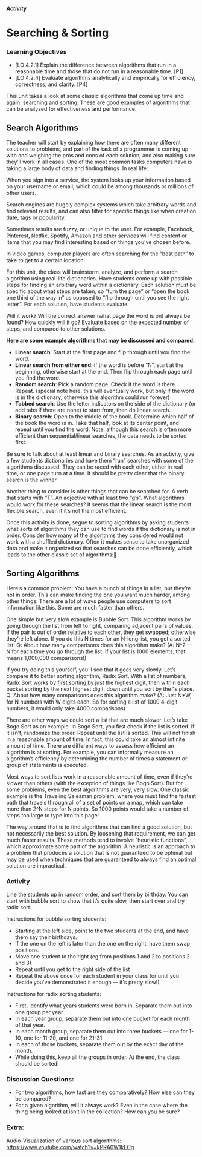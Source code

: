##### Activity
# Searching & Sorting

### Learning Objectives
- [LO 4.2.1] Explain the difference between algorithms that run in a reasonable time and those that do not run in a reasonable time. [P1]
- [LO 4.2.4] Evaluate algorithms analytically and empirically for efficiency, correctness, and clarity. [P4]

This unit takes a look at some classic algorithms that come up time and again: searching and sorting. These are good examples of algorithms that can be analyzed for effectiveness and performance.

## Search Algorithms
The teacher will start by explaining how there are often many different solutions to problems, and part of the task of a programmer is coming up with and weighing the pros and cons of each solution, and also making sure they’ll work in all cases. One of the most common tasks computers have is taking a large body of data and finding things. In real life:

When you sign into a service, the system looks up your information based on your username or email, which could be among thousands or millions of other users.

Search engines are hugely complex systems which take arbitrary words and find relevant results, and can also filter for specific things like when creation date, tags or popularity.

Sometimes results are fuzzy, or unique to the user. For example, Facebook, Pinterest, Netflix, Spotify, Amazon and other services will find content or items that you may find interesting based on things you’ve chosen before.

In video games, computer players are often searching for the “best path” to take to get to a certain location.

For this unit, the class will brainstorm, analyze, and perform a search algorithm using real-life dictionaries. Have students come up with possible steps for finding an arbitrary word within a dictionary. Each solution must be specific about what steps are taken, so “turn the page” or “open the book one third of the way in” as opposed to “flip through until you see the right letter”. For each solution, have students evaluate:

Will it work? Will the correct answer (what page the word is on) always be found?
How quickly will it go? Evaluate based on the expected number of steps, and compared to other solutions.

**Here are some example algorithms that may be discussed and compared:**

- **Linear search**: Start at the first page and flip through until you find the word.
- **Linear search from either end**: if the word is before “N”, start at the beginning, otherwise start at the end. Then flip through each page until you find the word.
- **Random search**: Pick a random page. Check if the word is there. Repeat. (special note here, this will eventually work, but only if the word is in the dictionary, otherwise this algorithm could run forever)
- **Tabbed search**: Use the letter indicators on the side of the dictionary (or add tabs if there are none) to start from, then do linear search.
- **Binary search**: Open to the middle of the book. Determine which half of the book the word is in. Take that half, look at its center point, and repeat until you find the word. Note: although this search is often more efficient than sequential/linear searches, the data needs to be sorted first. 

Be sure to talk about at least linear and binary searches. As an activity, give a few students dictionaries and have them “run” searches with some of the algorithms discussed. They can be raced with each other, either in real time, or one page turn at a time. It should be pretty clear that the binary search is the winner.

Another thing to consider is other things that can be searched for. A verb that starts with “T”. An adjective with at least two “g’s”. What algorithms would work for these searches? It seems that the linear search is the most flexible search, even if it’s not the most efficient.

Once this activity is done, segue to sorting algorithms by asking students what sorts of algorithms they can use to find words if the dictionary is not in order. Consider how many of the algorithms they considered would not work with a shuffled dictionary. Often it makes sense to take unorganized data and make it organized so that searches can be done efficiently, which leads to the other classic set of algorithms:

## Sorting Algorithms
Here’s a common problem: You have a bunch of things in a list, but they’re not in order. This can make finding the one you want much harder, among other things. There are a lot of ways people use computers to sort information like this. Some are much faster than others.

One simple but very slow example is Bubble Sort. This algorithm works by going through the list from left to right, comparing adjacent pairs of values. If the pair is out of order relative to each other, they get swapped; otherwise they’re left alone. If you do this N times for an N-long list, you get a sorted list!
Q: About how many comparisons does this algorithm make? (A: N^2 — N for each time you go through the list. If your list is 1000 elements, that means 1,000,000 comparisons!)

If you try doing this yourself, you’ll see that it goes very slowly. Let’s compare it to better sorting algorithm, Radix Sort. With a list of numbers, Radix Sort works by first sorting by just the highest digit, then within each bucket sorting by the next highest digit, down until you sort by the 1s place.
Q: About how many comparisons does this algorithm make? (A: Just N*W, for N numbers with W digits each. So for sorting a list of 1000 4-digit numbers, it would only take 4000 comparisons)

There are other ways we could sort a list that are much slower. Let’s take Bogo Sort as an example. In Bogo Sort, you first check if the list is sorted. If it isn’t, randomize the order. Repeat until the list is sorted. This will not finish in a reasonable amount of time. In fact, this could take an almost infinite amount of time.
There are different ways to assess how efficient an algorithm is at sorting. For example, you can informally measure an algorithm’s efficiency by determining the number of times a statement or group of statements is executed. 

Most ways to sort lists work in a reasonable amount of time, even if they’re slower than others (with the exception of things like Bogo Sort). But for some problems, even the best algorithms are very, very slow. One classic example is the Traveling Salesman problem, where you must find the fastest path that travels through all of a set of points on a map, which can take more than 2^N steps for N points. So 1000 points would take a number of steps too large to type into this page!

The way around that is to find algorithms that can find a good solution, but not necessarily the best solution. By loosening that requirement, we can get much faster results. These methods tend to involve “heuristic functions”, which approximate some part of the algorithm. A heuristic is an approach to a problem that produces a solution that is not guaranteed to be optimal but may be used when techniques that are guaranteed to always find an optimal solution are impractical. 

### Activity

Line the students up in random order, and sort them by birthday. You can start with bubble sort to show that it’s quite slow, then start over and try radix sort.

Instructions for bubble sorting students:
- Starting at the left side, point to the two students at the end, and have them say their birthdays.
 - If the one on the left is later than the one on the right, have them swap positions.
 - Move one student to the right (eg from positions 1 and 2 to positions 2 and 3)
 - Repeat until you get to the right side of the list
- Repeat the above once for each student in your class (or until you decide you've demonstrated it enough — it's pretty slow!)

Instructions for radix sorting students:
- First, identify what years students were born in. Separate them out into one group per year.
- In each year group, separate them out into one bucket for each month of that year.
- In each month group, separate them out into three buckets — one for 1-10, one for 11-20, and one for 21-31
- In each of those buckets, separate them out by the exact day of the month.
- While doing this, keep all the groups in order. At the end, the class should be sorted!

### Discussion Questions:
- For two algorithms, how fast are they comparatively? How else can they be compared?
- For a given algorithm, will it always work? Even in the case where the thing being looked at isn’t in the collection? How can you be sure?

### Extra:
Audio-Visualization of various sort algorithms: https://www.youtube.com/watch?v=kPRA0W1kECg
